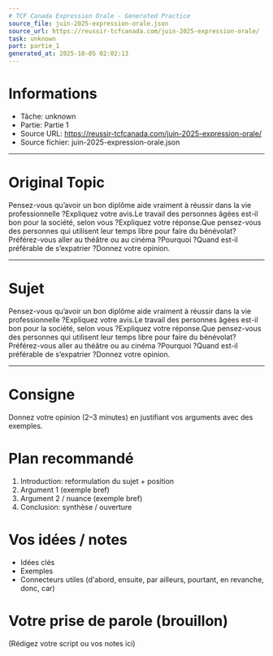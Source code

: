 ```yaml
---
# TCF Canada Expression Orale - Generated Practice
source_file: juin-2025-expression-orale.json
source_url: https://reussir-tcfcanada.com/juin-2025-expression-orale/
task: unknown
part: partie_1
generated_at: 2025-10-05 02:02:13
---
```


# Informations
- Tâche: unknown
- Partie: Partie 1
- Source URL: https://reussir-tcfcanada.com/juin-2025-expression-orale/
- Source fichier: juin-2025-expression-orale.json

---

# Original Topic
Pensez-vous qu’avoir un bon diplôme aide vraiment à réussir dans la vie professionnelle ?Expliquez votre avis.Le travail des personnes âgées est-il bon pour la société, selon vous ?Expliquez votre réponse.Que pensez-vous des personnes qui utilisent leur temps libre pour faire du bénévolat?Préférez-vous aller au théâtre ou au cinéma ?Pourquoi ?Quand est-il préférable de s’expatrier ?Donnez votre opinion.

---

# Sujet
Pensez-vous qu’avoir un bon diplôme aide vraiment à réussir dans la vie professionnelle ?Expliquez votre avis.Le travail des personnes âgées est-il bon pour la société, selon vous ?Expliquez votre réponse.Que pensez-vous des personnes qui utilisent leur temps libre pour faire du bénévolat?Préférez-vous aller au théâtre ou au cinéma ?Pourquoi ?Quand est-il préférable de s’expatrier ?Donnez votre opinion.

---
# Consigne
Donnez votre opinion (2–3 minutes) en justifiant vos arguments avec des exemples.

# Plan recommandé
1. Introduction: reformulation du sujet + position
2. Argument 1 (exemple bref)
3. Argument 2 / nuance (exemple bref)
4. Conclusion: synthèse / ouverture

# Vos idées / notes
- Idées clés
- Exemples
- Connecteurs utiles (d'abord, ensuite, par ailleurs, pourtant, en revanche, donc, car)

# Votre prise de parole (brouillon)
(Rédigez votre script ou vos notes ici)
